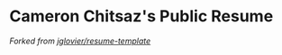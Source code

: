 # Cameron Chitsaz's Public Resume


*Forked from [jglovier/resume-template](https://github.com/jglovier/resume-template)*

